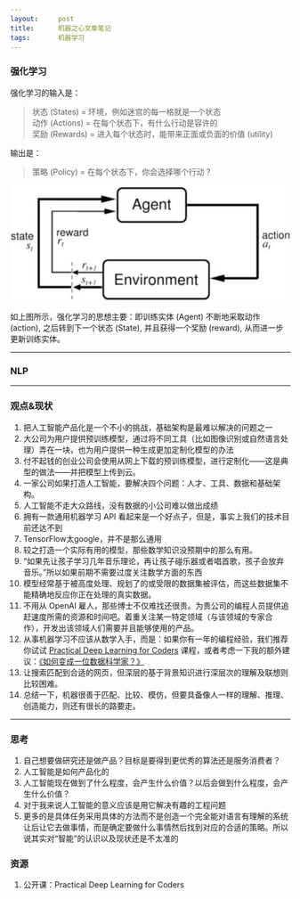 ```yaml
---
layout:     post
title:      机器之心文章笔记
tags:		机器学习
---
```

### 强化学习
强化学习的输入是：

> 状态 (States) = 环境，例如迷宫的每一格就是一个状态  
> 动作 (Actions) = 在每个状态下，有什么行动是容许的  
> 奖励 (Rewards) = 进入每个状态时，能带来正面或负面的价值 (utility)  

输出是：

>策略 (Policy) = 在每个状态下，你会选择哪个行动？

![增强学习模型](/images/ml/reinforcement-learning.png "增强学习模型")

如上图所示，强化学习的思想主要：即训练实体 (Agent) 不断地采取动作 (action), 之后转到下一个状态 (State), 并且获得一个奖励 (reward), 从而进一步更新训练实体。

---
### NLP

---
### 观点&现状
1. 把人工智能产品化是一个不小的挑战，基础架构是最难以解决的问题之一
2. 大公司为用户提供预训练模型，通过将不同工具（比如图像识别或自然语言处理）弄在一块，也为用户提供一种生成更加定制化模型的办法
3. 付不起钱的创业公司会使用从网上下载的预训练模型，进行定制化——这是典型的做法——并把模型上传到云。
4. 一家公司如果打造人工智能，要解决四个问题：人才、工具、数据和基础架构。
5. 人工智能不走大众路线，没有数据的小公司难以做出成绩
6. 拥有一款通用机器学习 API 看起来是一个好点子，但是，事实上我们的技术目前还达不到
7. TensorFlow太google，并不是那么通用
8. 较之打造一个实际有用的模型，那些数学知识没预期中的那么有用。
9. “如果先让孩子学习几年音乐理论，再让孩子碰乐器或者唱首歌，孩子会放弃音乐。”所以如果前期不需要过度关注数学方面的东西
10. 模型经常基于被高度处理、规划了的或受限的数据集被评估，而这些数据集不能精确地反应你正在处理的真实数据。
11. 不用从 OpenAI 雇人，那些博士不仅难找还很贵。为贵公司的编程人员提供追赶速度所需的资源和时间吧。着重关注某一特定领域（与该领域的专家合作），开发出该领域人们需要并且能够使用的产品。
12. 从事机器学习不应该从数学入手，而是：如果你有一年的编程经验，我们推荐你试试 [Practical Deep Learning for Coders](http://course.fast.ai/) 课程，或者考虑一下我的额外建议：[《如何变成一位数据科学家？》](http://jiqizhixin.com/article/2456)
13. 让搜索匹配到合适的网页，但深层的基于背景知识进行深层次的理解及联想则比较困难。
14. 总结一下，机器很善于匹配、比较、模仿，但要具备像人一样的理解、推理、创造能力，则还有很长的路要走。



---
### 思考
1. 自己想要做研究还是做产品？目标是要得到更优秀的算法还是服务消费者？
2. 人工智能是如何产品化的
3. 人工智能现在做到了什么程度，会产生什么价值？以后会做到什么程度，会产生什么价值？
4. 对于我来说人工智能的意义应该是用它解决有趣的工程问题
5. 更多的是具体任务采用具体的方法而不是创造一个完全能对语言有理解的系统让后让它去做事情，而是确定要做什么事情然后找到对应的合适的策略。所以说其实对“智能”的认识以及现状还是不太准的

### 资源
1. 公开课：Practical Deep Learning for Coders
